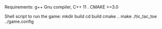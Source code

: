 Requirements:
g++ Gnu compiler,  C++ 11 .
CMAKE >=3.0

Shell script to run the game:
mkdir build
cd build
cmake ..
make
./tic_tac_toe ../game.config
